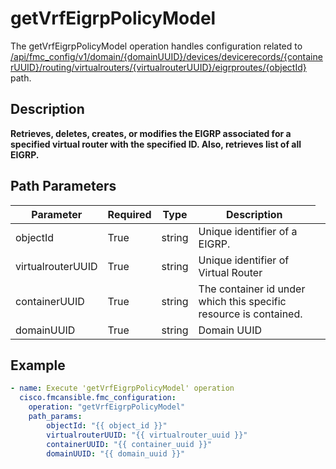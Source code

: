# getVrfEigrpPolicyModel

The getVrfEigrpPolicyModel operation handles configuration related to [/api/fmc_config/v1/domain/{domainUUID}/devices/devicerecords/{containerUUID}/routing/virtualrouters/{virtualrouterUUID}/eigrproutes/{objectId}](/paths//api/fmc_config/v1/domain/{domain_uuid}/devices/devicerecords/{container_uuid}/routing/virtualrouters/{virtualrouter_uuid}/eigrproutes/{object_id}.md) path.&nbsp;
## Description
**Retrieves, deletes, creates, or modifies the EIGRP associated for a specified virtual router with the specified ID. Also, retrieves list of all EIGRP.**

## Path Parameters
| Parameter | Required | Type | Description |
| --------- | -------- | ---- | ----------- |
| objectId | True | string <td colspan=3> Unique identifier of a EIGRP. |
| virtualrouterUUID | True | string <td colspan=3> Unique identifier of Virtual Router |
| containerUUID | True | string <td colspan=3> The container id under which this specific resource is contained. |
| domainUUID | True | string <td colspan=3> Domain UUID |

## Example
```yaml
- name: Execute 'getVrfEigrpPolicyModel' operation
  cisco.fmcansible.fmc_configuration:
    operation: "getVrfEigrpPolicyModel"
    path_params:
        objectId: "{{ object_id }}"
        virtualrouterUUID: "{{ virtualrouter_uuid }}"
        containerUUID: "{{ container_uuid }}"
        domainUUID: "{{ domain_uuid }}"

```